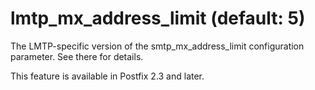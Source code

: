 # lmtp_mx_address_limit (default: 5)
 The LMTP-specific version of the smtp\_mx\_address\_limit configuration
parameter. See there for details. 


 This feature is available in Postfix 2.3 and later. 


